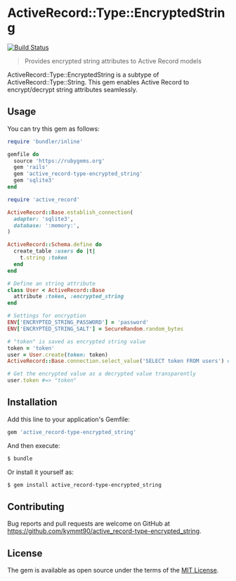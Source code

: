 # ActiveRecord::Type::EncryptedString

[![Build Status](https://travis-ci.org/kymmt90/active_record-type-encrypted_string.svg?branch=master)](https://travis-ci.org/kymmt90/active_record-type-encrypted_string)

> Provides encrypted string attributes to Active Record models

ActiveRecord::Type::EncryptedString is a subtype of ActiveRecord::Type::String. This gem enables Active Record to encrypt/decrypt string attributes seamlessly.

## Usage

You can try this gem as follows:

```ruby
require 'bundler/inline'

gemfile do
  source 'https://rubygems.org'
  gem 'rails'
  gem 'active_record-type-encrypted_string'
  gem 'sqlite3'
end

require 'active_record'

ActiveRecord::Base.establish_connection(
  adapter: 'sqlite3',
  database: ':memory:',
)

ActiveRecord::Schema.define do
  create_table :users do |t|
    t.string :token
  end
end

# Define an string attribute
class User < ActiveRecord::Base
  attribute :token, :encrypted_string
end

# Settings for encryption
ENV['ENCRYPTED_STRING_PASSWORD'] = 'password'
ENV['ENCRYPTED_STRING_SALT'] = SecureRandom.random_bytes

# "token" is saved as encrypted string value
token = 'token'
user = User.create(token: token)
ActiveRecord::Base.connection.select_value('SELECT token FROM users') #=> "eVZzbUlXME1xSlZ5ZWZPQnIvY..."

# Get the encrypted value as a decrypted value transparently
user.token #=> "token"
```

## Installation

Add this line to your application's Gemfile:

```ruby
gem 'active_record-type-encrypted_string'
```

And then execute:

```bash
$ bundle
```

Or install it yourself as:

```bash
$ gem install active_record-type-encrypted_string
```

## Contributing

Bug reports and pull requests are welcome on GitHub at https://github.com/kymmt90/active_record-type-encrypted_string.

## License

The gem is available as open source under the terms of the [MIT License](https://opensource.org/licenses/MIT).
